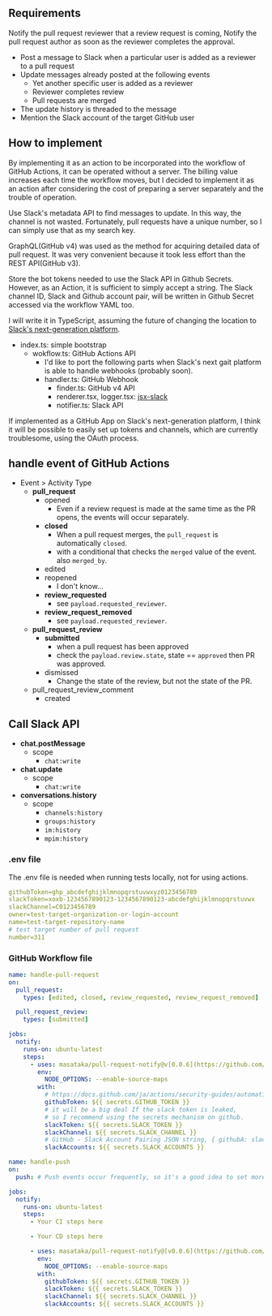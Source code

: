 ## Requirements

Notify the pull request reviewer that a review request is coming,
Notify the pull request author as soon as the reviewer completes the approval.

- Post a message to Slack when a particular user is added as a reviewer to a pull request
- Update messages already posted at the following events
    - Yet another specific user is added as a reviewer
    - Reviewer completes review
    - Pull requests are merged
- The update history is threaded to the message
- Mention the Slack account of the target GitHub user

## How to implement

By implementing it as an action to be incorporated into the workflow of GitHub Actions,
it can be operated without a server. The billing value increases each time the workflow moves,
but I decided to implement it as an action after considering the cost of preparing a server separately
and the trouble of operation.

Use Slack's metadata API to find messages to update. In this way, the channel is not wasted.
Fortunately, pull requests have a unique number, so I can simply use that as my search key.

GraphQL(GitHub v4) was used as the method for acquiring detailed data of pull request.
It was very convenient because it took less effort than the REST API(GitHub v3).

Store the bot tokens needed to use the Slack API in Github Secrets. However, as an Action,
it is sufficient to simply accept a string. The Slack channel ID, Slack and Github account pair,
will be written in Github Secret accessed via the workflow YAML too.

I will write it in TypeScript, assuming the future of changing the location to
[Slack's next-generation platform](https://api.slack.com/future).

- index.ts: simple bootstrap
    - wokflow.ts: GitHub Actions API
        - I'd like to port the following parts
          when Slack's next gait platform is able to handle webhooks (probably soon).
        - handler.ts: GitHub Webhook
            - finder.ts: GitHub v4 API
            - renderer.tsx, logger.tsx: [jsx-slack](https://github.com/yhatt/jsx-slack)
            - notifier.ts: Slack API

If implemented as a GitHub App on Slack's next-generation platform,
I think it will be possible to easily set up tokens and channels,
which are currently troublesome, using the OAuth process.

## handle event of GitHub Actions

- Event > Activity Type
    - **pull_request**
        - opened
            - Even if a review request is made at the same time as the PR opens, the events will occur separately.
        - **closed**
            - When a pull request merges, the `pull_request` is automatically `closed`.
            - with a conditional that checks the `merged` value of the event. also `merged_by`.
        - edited
        - reopened
            - I don't know...
        - **review_requested**
            - see `payload.requested_reviewer`.
        - **review_request_removed**
            - see `payload.requested_reviewer`.
    - **pull_request_review**
        - **submitted**
            - when a pull request has been approved
            - check the `payload.review.state`, state == `approved` then PR was approved.
        - dismissed
            - Change the state of the review, but not the state of the PR.
    - pull_request_review_comment
        - created

## Call Slack API

- **chat.postMessage**
    - scope
        - `chat:write`
- **chat.update**
    - scope
        - `chat:write`
- **conversations.history**
    - scope
        - `channels:history`
        - `groups:history`
        - `im:history`
        - `mpim:history`

### .env file

The .env file is needed when running tests locally, not for using actions.

```yml
githubToken=ghp_abcdefghijklmnopqrstuvwxyz0123456789
slackToken=xoxb-1234567890123-1234567890123-abcdefghijklmnopqrstuvwx
slackChannel=C0123456789
owner=test-target-organization-or-login-account
name=test-target-repository-name
# test target number of pull request
number=311
```

### GitHub Workflow file

```yml
name: handle-pull-request
on:
  pull_request:
    types: [edited, closed, review_requested, review_request_removed]

  pull_request_review:
    types: [submitted]

jobs:
  notify:
    runs-on: ubuntu-latest
    steps:
      - uses: masataka/pull-request-notify@v[0.0.6](https://github.com/masataka/pull-request-notify/releases)
        env:
          NODE_OPTIONS: --enable-source-maps
        with:
          # https://docs.github.com/ja/actions/security-guides/automatic-token-authentication
          githubToken: ${{ secrets.GITHUB_TOKEN }}
          # it will be a big deal If the slack token is leaked,
          # so I recommend using the secrets mechanism on github.
          slackToken: ${{ secrets.SLACK_TOKEN }}
          slackChannel: ${{ secrets.SLACK_CHANNEL }}
          # GitHub - Slack Account Pairing JSON string, { githubA: slackA, githubB: slackB ... } style
          slackAccounts: ${{ secrets.SLACK_ACCOUNTS }}
```

```yml
name: handle-push
on:
  push: # Push events occur frequently, so it's a good idea to set more filter.

jobs:
  notify:
    runs-on: ubuntu-latest
    steps:
      - Your CI steps here

      - Your CD steps here

      - uses: masataka/pull-request-notify@[v0.0.6](https://github.com/masataka/pull-request-notify/releases)
        env:
          NODE_OPTIONS: --enable-source-maps
        with:
          githubToken: ${{ secrets.GITHUB_TOKEN }}
          slackToken: ${{ secrets.SLACK_TOKEN }}
          slackChannel: ${{ secrets.SLACK_CHANNEL }}
          slackAccounts: ${{ secrets.SLACK_ACCOUNTS }}
```